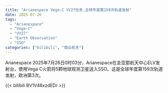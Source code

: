 ```yaml
---
title: "Arianespace Vega-C VV27任务,全球年度第159次轨道发射"
date: 2025-07-26
tags:
  - "Arianespace"
  - "Vega-C"
  - "VV27"
  - "Earth Observation"
  - "SSO"
categories: ["bilibili", "商业航天"]
---
```


Arianespace
2025年7月26日0时03分，Arianespace在圭亚那航天中心ELV发射台，使用Vega C火箭将5颗地球观测卫星送入SSO。这是全球年度第159次轨道发射，欧洲第3次。

{{< bilibili BV1V48xzdEDr >}}